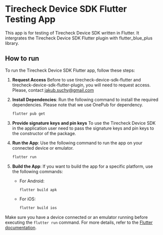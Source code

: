 # Tirecheck Device SDK Flutter Testing App

This app is for testing of Tirecheck Device SDK written in Flutter.
It intergrates the Tirecheck Device SDK Flutter plugin with flutter_blue_plus library.

## How to run

To run the Tirecheck Device SDK Flutter app, follow these steps:

1. **Request Access**
    Before to use tirecheck-device-sdk-flutter and tirecheck-device-sdk-flutter-plugin, you will need to request access. Please, contact [jakub.suchy@gmail.com](mailto:jakub.suchy@tirecheck.com?subject=GitHub%20access%20request%20-%20tirecheck-device-sdk&body=Please%2C%20could%20you%20give%20me%20access%20to%20tirecheck-device-sdk%20project%20on%20GitHub%3F%0A%0ACompany%3A%20%5Byour%20company%20name%5D%0AGithub%20username%3A%20%5Byour%20github%20username%5D%0A%0AThank%20you!)

2. **Install Dependencies**: Run the following command to install the required dependencies. Please note that we use OnePub for dependency.

    ```sh
    flutter pub get
    ```

3. **Provide signature keys and pin keys** To use the Tirecheck Device SDK in the application user need to pass the signature keys and pin keys to the constructor of the package.


3. **Run the App**: Use the following command to run the app on your connected device or emulator.

    ```sh
    flutter run
    ```

4. **Build the App**: If you want to build the app for a specific platform, use the following commands:

    - For Android:

        ```sh
        flutter build apk
        ```

    - For iOS:

        ```sh
        flutter build ios
        ```

Make sure you have a device connected or an emulator running before executing the `flutter run` command. For more details, refer to the [Flutter documentation](https://flutter.dev/docs/get-started/test-drive).
